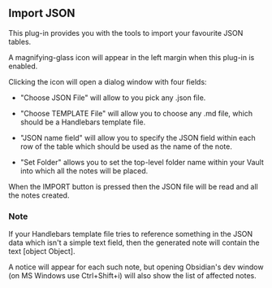 ## Import JSON

This plug-in provides you with the tools to import your favourite JSON tables.

A magnifying-glass icon will appear in the left margin when this plug-in is enabled.

Clicking the icon will open a dialog window with four fields:

- "Choose JSON File" will allow to you pick any .json file.

- "Choose TEMPLATE File" will allow you to choose any .md file, which should be a Handlebars template file.

- "JSON name field" will allow you to specify the JSON field within each row of the table which should be used as the name of the note.

- "Set Folder" allows you to set the top-level folder name within your Vault into which all the notes will be placed.

When the IMPORT button is pressed then the JSON file will be read and all the notes created.

### Note

If your Handlebars template file tries to reference something in the JSON data which isn't a simple text field, then the generated note will contain the text \[object Object].

A notice will appear for each such note, but opening Obsidian's dev window (on MS Windows use Ctrl+Shift+i) will also show the list of affected notes.